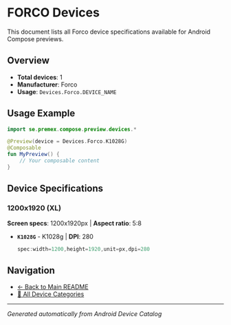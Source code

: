 # FORCO Devices

This document lists all Forco device specifications available for Android Compose previews.

## Overview

- **Total devices**: 1
- **Manufacturer**: Forco
- **Usage**: `Devices.Forco.DEVICE_NAME`

## Usage Example

```kotlin
import se.premex.compose.preview.devices.*

@Preview(device = Devices.Forco.K1028G)
@Composable
fun MyPreview() {
    // Your composable content
}
```

## Device Specifications

### 1200x1920 (XL)

**Screen specs**: 1200x1920px | **Aspect ratio**: 5:8

- **`K1028G`** - K1028g | **DPI**: 280
  ```kotlin
  spec:width=1200,height=1920,unit=px,dpi=280
  ```

## Navigation

- [← Back to Main README](../../README.md)
- [📱 All Device Categories](../README.md)

---
*Generated automatically from Android Device Catalog*
